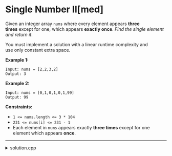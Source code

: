 # Single Number II[med]

Given an integer array `nums` where every element appears **three times** except for one, which appears **exactly once**. *Find the single element and return it*.

You must implement a solution with a linear runtime complexity and use only constant extra space.

**Example 1:**

```
Input: nums = [2,2,3,2]
Output: 3

```

**Example 2:**

```
Input: nums = [0,1,0,1,0,1,99]
Output: 99

```

**Constraints:**

- `1 <= nums.length <= 3 * 104`
- `231 <= nums[i] <= 231 - 1`
- Each element in `nums` appears exactly **three times** except for one element which appears **once**.

---
	
<details>
<summary>solution.cpp</summary>
	
```cpp
int ans = 0;
// int 32bit
// we are working in bit
for(int i = 0; i < 32; ++i){
	int count = 0;
	for(int j = 0; j < nums.size(); j++){
		if((nums[j] >> i)& 1)
			count++;
	}
	if(count % 3 != 0)
		ans |= (1 << i);
}
return ans;	
```
</details>

